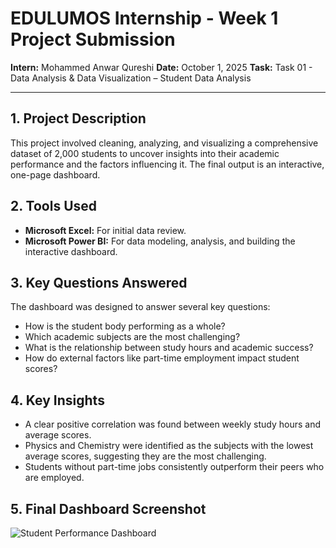 # EDULUMOS Internship - Week 1 Project Submission

**Intern:** Mohammed Anwar Qureshi
**Date:** October 1, 2025
**Task:** Task 01 - Data Analysis & Data Visualization – Student Data Analysis

---

## 1. Project Description

This project involved cleaning, analyzing, and visualizing a comprehensive dataset of 2,000 students to uncover insights into their academic performance and the factors influencing it. The final output is an interactive, one-page dashboard.

## 2. Tools Used

* **Microsoft Excel:** For initial data review.
* **Microsoft Power BI:** For data modeling, analysis, and building the interactive dashboard.

## 3. Key Questions Answered

The dashboard was designed to answer several key questions:
* How is the student body performing as a whole?
* Which academic subjects are the most challenging?
* What is the relationship between study hours and academic success?
* How do external factors like part-time employment impact student scores?

## 4. Key Insights

* A clear positive correlation was found between weekly study hours and average scores.
* Physics and Chemistry were identified as the subjects with the lowest average scores, suggesting they are the most challenging.
* Students without part-time jobs consistently outperform their peers who are employed.

## 5. Final Dashboard Screenshot

![Student Performance Dashboard](AnwarQureshi_Week1Task_Screenshot.jpg)